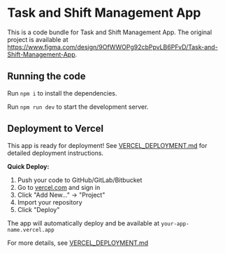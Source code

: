 
# Task and Shift Management App

This is a code bundle for Task and Shift Management App. The original project is available at https://www.figma.com/design/9OfWWOPg92cbPpvLB6PFvD/Task-and-Shift-Management-App.

## Running the code

Run `npm i` to install the dependencies.

Run `npm run dev` to start the development server.

## Deployment to Vercel

This app is ready for deployment! See [VERCEL_DEPLOYMENT.md](./VERCEL_DEPLOYMENT.md) for detailed deployment instructions.

**Quick Deploy:**

1. Push your code to GitHub/GitLab/Bitbucket
2. Go to [vercel.com](https://vercel.com) and sign in
3. Click "Add New..." → "Project"
4. Import your repository
5. Click "Deploy"

The app will automatically deploy and be available at `your-app-name.vercel.app`

For more details, see [VERCEL_DEPLOYMENT.md](./VERCEL_DEPLOYMENT.md)
  